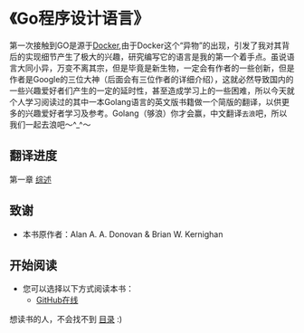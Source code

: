《Go程序设计语言》
===================

第一次接触到GO是源于[Docker](https://www.docker.com/),由于Docker这个“异物”的出现，引发了我对其背后的实现细节产生了极大的兴趣，研究编写它的语言是我的第一个着手点。虽说语言大同小异，万变不离其宗，但是毕竟是新生物，一定会有作者的一些创新，但是作者是Google的三位大神（后面会有三位作者的详细介绍），这就必然导致国内的一些兴趣爱好者们产生的一定的延时性，甚至造成学习上的一些困难，所以今天就个人学习阅读过的其中一本Golang语言的英文版书籍做一个简版的翻译，以供更多的兴趣爱好者学习及参考。Golang（够浪）你才会赢，中文翻译`去浪`吧，所以我们一起去浪吧～^_^～

## 翻译进度

第一章 [综述](./eBook/01.0.md)

## 致谢

- 本书原作者：Alan A. A. Donovan & Brian W. Kernighan

## 开始阅读

- 您可以选择以下方式阅读本书：
  - [GitHub在线](./eBook/preface.md)

想读书的人，不会找不到 [目录](eBook/directory.md) :)

